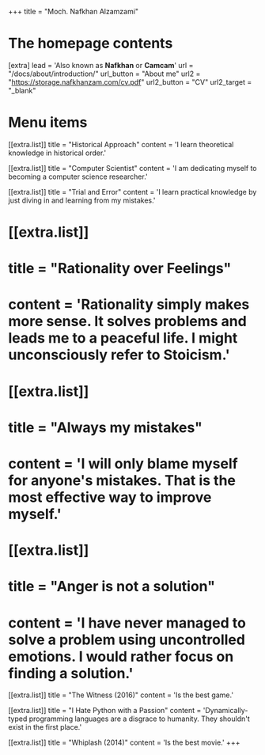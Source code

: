 +++
title = "Moch. Nafkhan Alzamzami"


# The homepage contents
[extra]
lead = 'Also known as <b>Nafkhan</b> or <b>Camcam</b>'
url = "/docs/about/introduction/"
url_button = "About me"
url2 = "https://storage.nafkhanzam.com/cv.pdf"
url2_button = "CV"
url2_target = "_blank"

# Menu items
[[extra.list]]
title = "Historical Approach"
content = 'I learn theoretical knowledge in historical order.'

[[extra.list]]
title = "Computer Scientist"
content = 'I am dedicating myself to becoming a computer science researcher.'

[[extra.list]]
title = "Trial and Error"
content = 'I learn practical knowledge by just diving in and learning from my mistakes.'

# [[extra.list]]
# title = "Rationality over Feelings"
# content = 'Rationality simply makes more sense. It solves problems and leads me to a peaceful life. I might unconsciously refer to Stoicism.'

# [[extra.list]]
# title = "Always my mistakes"
# content = 'I will only blame myself for anyone&apos;s mistakes. That is the most effective way to improve myself.'

# [[extra.list]]
# title = "Anger is not a solution"
# content = 'I have never managed to solve a problem using uncontrolled emotions. I would rather focus on finding a solution.'

[[extra.list]]
title = "The Witness (2016)"
content = 'Is the best game.'

[[extra.list]]
title = "I Hate Python with a Passion"
content = 'Dynamically-typed programming languages are a disgrace to humanity. They shouldn&apos;t exist in the first place.'

[[extra.list]]
title = "Whiplash (2014)"
content = 'Is the best movie.'
+++
